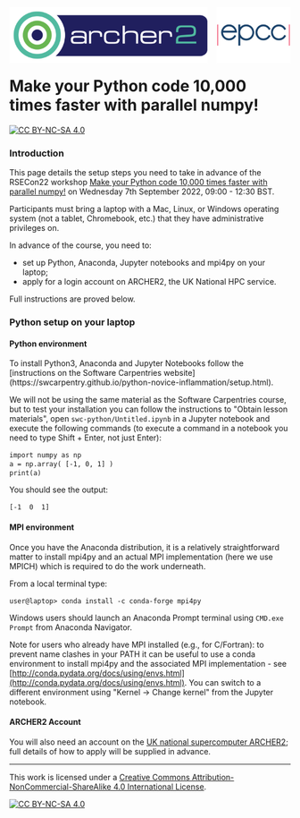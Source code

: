 <img src="./images/Archer2_logo.png" width="355" height="100"
align="left"> <img src="./images/epcc_logo.jpg" align="right"
width="133" height="100">

<br /><br /><br /><br /><br />

# Make your Python code 10,000 times faster with parallel numpy!

[![CC BY-NC-SA 4.0][cc-by-nc-sa-shield]][cc-by-nc-sa]

<h3>Introduction</h3>

This page details the setup steps you need to take in advance of the
RSECon22 workshop [Make your Python code 10,000 times faster with
parallel
numpy!](https://virtual.oxfordabstracts.com/#/event/3101/submission/103)
on Wednesday 7th September 2022, 09:00 - 12:30 BST.

Participants must bring a laptop with a Mac, Linux, or Windows
operating system (not a tablet, Chromebook, etc.) that they have
administrative privileges on.

In advance of the course, you need to:

  * set up Python, Anaconda, Jupyter notebooks and mpi4py on your laptop;
  * apply for a login account on ARCHER2, the UK National HPC service.

Full instructions are proved below.

<h3>Python setup on your laptop</h3>

<h4>Python environment</h4>
To install Python3, Anaconda and Jupyter Notebooks follow the [instructions on the Software Carpentries website](https://swcarpentry.github.io/python-novice-inflammation/setup.html).

We will not be using the same material as the Software Carpentries
course, but to test your installation you can follow the instructions
to "Obtain lesson materials", open `swc-python/Untitled.ipynb` in a
Jupyter notebook and execute the following commands (to execute a command in a notebook you need to type Shift + Enter, not just Enter):
````
import numpy as np
a = np.array( [-1, 0, 1] )
print(a)
````
You should see the output:
````
[-1  0  1]
````
<h4>MPI environment</h4>

Once you have the Anaconda distribution, it is a relatively
straightforward matter to install mpi4py and an actual MPI
implementation (here we use MPICH) which is required to do the
work underneath.

From a local terminal type:
````
user@laptop> conda install -c conda-forge mpi4py
````

Windows users should launch an Anaconda Prompt terminal using `CMD.exe
Prompt` from Anaconda Navigator.

Note for users who already have MPI installed (e.g., for C/Fortran):
to prevent name clashes in your PATH it can be useful to use a conda
environment to install mpi4py and the associated MPI implementation -
see
[http://conda.pydata.org/docs/using/envs.html](http://conda.pydata.org/docs/using/envs.html). You
can switch to a different environment using "Kernel -> Change kernel"
from the Jupyter notebook.

<h4>ARCHER2 Account</h4>

You will also need an account on the [UK national supercomputer
ARCHER2](https://www.archer2.ac.uk/); full details of how to apply
will be supplied in advance.


---

This work is licensed under a
[Creative Commons Attribution-NonCommercial-ShareAlike 4.0 International License][cc-by-nc-sa].

[cc-by-nc-sa]: http://creativecommons.org/licenses/by-nc-sa/4.0/
[cc-by-nc-sa-image]: https://licensebuttons.net/l/by-nc-sa/4.0/88x31.png
[cc-by-nc-sa-shield]: https://img.shields.io/badge/License-CC%20BY--NC--SA%204.0-lightgrey.svg

[![CC BY-NC-SA 4.0][cc-by-nc-sa-image]][cc-by-nc-sa]


